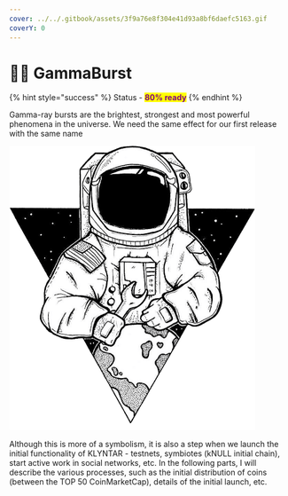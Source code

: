 ```yaml
---
cover: ../../.gitbook/assets/3f9a76e8f304e41d93a8bf6daefc5163.gif
coverY: 0
---
```


# 🧑🚀 GammaBurst

{% hint style="success" %}
Status - <mark style="color:purple;">**80% ready**</mark>
{% endhint %}

Gamma-ray bursts are the brightest, strongest and most powerful phenomena in the universe. We need the same effect for our first release with the same name

![](<../../.gitbook/assets/image (23) (1).png>)

Although this is more of a symbolism, it is also a step when we launch the initial functionality of KLYNTAR - testnets, symbiotes (kNULL initial chain), start active work in social networks, etc. In the following parts, I will describe the various processes, such as the initial distribution of coins (between the TOP 50 CoinMarketCap), details of the initial launch, etc.
